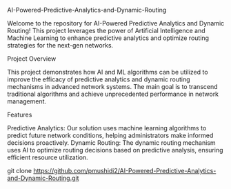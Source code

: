 
AI-Powered-Predictive-Analytics-and-Dynamic-Routing

Welcome to the repository for AI-Powered Predictive Analytics and Dynamic Routing! This project leverages the power of Artificial Intelligence and Machine Learning to enhance predictive analytics and optimize routing strategies for the next-gen networks.

Project Overview

This project demonstrates how AI and ML algorithms can be utilized to improve the efficacy of predictive analytics and dynamic routing mechanisms in advanced network systems. The main goal is to transcend traditional algorithms and achieve unprecedented performance in network management.

Features

Predictive Analytics: Our solution uses machine learning algorithms to predict future network conditions, helping administrators make informed decisions proactively.
Dynamic Routing: The dynamic routing mechanism uses AI to optimize routing decisions based on predictive analysis, ensuring efficient resource utilization.

git clone https://github.com/pmushidi2/AI-Powered-Predictive-Analytics-and-Dynamic-Routing.git


